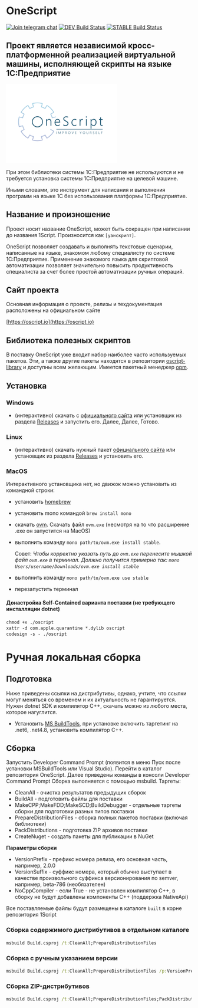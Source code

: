 # OneScript #

[![Join telegram chat](https://img.shields.io/badge/chat-telegram-blue?style=flat&logo=telegram)](https://t.me/oscript_library) [![DEV Build Status](https://build.oscript.io/buildStatus/icon?job=1Script%2Fdevelop&style=flat-square&subject=dev)](https://build.oscript.io/job/1Script/job/develop/) [![STABLE Build Status](https://build.oscript.io/buildStatus/icon?job=1Script%2Fmaster&style=flat-square&subject=stable)](https://build.oscript.io/job/1Script/job/master/)

## Проект является независимой кросс-платформенной реализацией виртуальной машины, исполняющей скрипты на языке 1С:Предприятие ##

![Logo](.github/logo-small.png)

При этом библиотеки системы 1С:Предприятие не используются и не требуется установка системы 1С:Предприятие на целевой машине.

Иными словами, это инструмент для написания и выполнения программ на языке 1С без использования платформы 1С:Предприятие.

## Название и произношение ##

Проект носит название OneScript, может быть сокращен при написании до названия 1Script. Произносится как `[уанскрипт]`.

OneScript позволяет создавать и выполнять текстовые сценарии, написанные на языке, знакомом любому специалисту по системе 1С:Предприятие. Применение знакомого языка для скриптовой автоматизации позволяет значительно повысить продуктивность специалиста за счет более простой автоматизации ручных операций.

## Сайт проекта ##

Основная информация о проекте, релизы и техдокументация расположены на официальном сайте

[https://oscript.io](https://oscript.io)

## Библиотека полезных скриптов ##

В поставку OneScript уже входит набор наиболее часто используемых пакетов. Эти, а также другие пакеты находятся в репозитории [oscript-library](https://github.com/oscript-library) и доступны всем желающим. Имеется пакетный менеджер [opm](https://github.com/oscript-library/opm).

## Установка ##

### Windows ###

- (интерактивно) скачать c [официального сайта](https://oscript.io) или установщик из раздела [Releases](https://github.com/EvilBeaver/OneScript/releases) и запустить его. Далее, Далее, Готово.

### Linux ###

- (интерактивно) скачать нужный пакет [официального сайта](https://oscript.io) или установщик из раздела [Releases](https://github.com/EvilBeaver/OneScript/releases) и установить его.

### MacOS ###

Интерактивного установщика нет, но движок можно установить из командной строки:

- установить [homebrew](https://brew.sh/index_ru)
- установить mono командой `brew install mono`
- скачать [ovm](https://github.com/oscript-library/ovm/releases). Скачать файл `ovm.exe` (несмотря на то что расширение .exe он запустится на MacOS)
- выполнить команду `mono path/to/ovm.exe install stable`. 

    Совет: *Чтобы корректно указать путь до `ovm.exe` перенесите мышкой файл `ovm.exe` в терминал. Должно получится примерно так: `mono Users/username/Downloads/ovm.exe install stable`*
- выполнить команду `mono path/to/ovm.exe use stable`
- перезапустить терминал

#### Донастройка Self-Contained варианта поставки (не требующего инсталляции dotnet)

```
chmod +x ./oscript
xattr -d com.apple.quarantine *.dylib oscript
codesign -s - ./oscript
```


# Ручная локальная сборка

## Подготовка

Ниже приведены ссылки на дистрибутивы, однако, учтите, что ссылки могут меняться со временем и их актуальность не гарантируется. Нужен dotnet SDK и компилятор C++, скачать можно из любого места, которое нагуглится.

* Установить [MS BuildTools](https://visualstudio.microsoft.com/ru/thank-you-downloading-visual-studio/?sku=buildtools&rel=16), при установке включить таргетинг на .net6, .net4.8, установить компилятор C++.

## Сборка

Запустить Developer Command Prompt (появится в меню Пуск после установки MSBuildTools или Visual Studio). Перейти в каталог репозитория OneScript. Далее приведены команды в консоли Developer Command Prompt
Сборка выполняется с помощью msbuild. Таргеты:

* CleanAll - очистка результатов предыдущих сборок
* BuildAll - подготовить файлы для поставки
* MakeCPP;MakeFDD;MakeSCD;BuildDebugger - отдельные таргеты сборки для подготовки разных типов поставки
* PrepareDistributionFiles - сборка полных пакетов поставки (включая библиотеки)
* PackDistributions - подготовка ZIP архивов поставки
* CreateNuget - создать пакеты для публикации в NuGet

**Параметры сборки**

* VersionPrefix - префикс номера релиза, его основная часть, например, 2.0.0
* VersionSuffix - суффикс номера, который обычно выступает в качестве произвольного суффикса версионирования по semver, например, beta-786 (необязателен)
* NoCppCompiler - если True - не установлен компилятор C++, в сборку не будут добавлены компоненты C++ (поддержка NativeApi)

Все поставляемые файлы будут размещены в каталоге `built` в корне репозитория 1Script

### Сборка содержимого дистрибутивов в отдельном каталоге

```bat
msbuild Build.csproj /t:CleanAll;PrepareDistributionFiles
```

### Сборка с ручным указанием версии

```bat
msbuild Build.csproj /t:CleanAll;PrepareDistributionFiles /p:VersionPrefix=2.0.0
```

### Сборка ZIP-дистрибутивов

```bat
msbuild Build.csproj /t:CleanAll;PrepareDistributionFiles;PackDistributions /p:VersionPrefix=2.0.0 /p:VersionSuffix=preview223
```